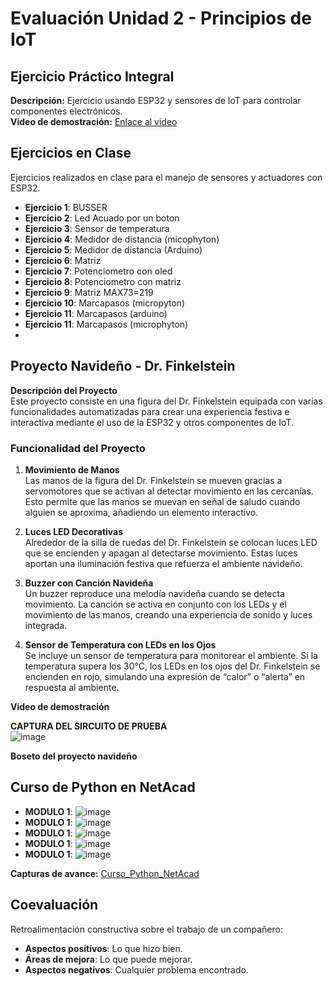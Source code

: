 # Evaluación Unidad 2 - Principios de IoT

## Ejercicio Práctico Integral
**Descripción:** Ejercicio usando ESP32 y sensores de IoT para controlar componentes electrónicos.  
**Video de demostración:** [Enlace al video](URL_DE_TU_VIDEO)  


## Ejercicios en Clase
Ejercicios realizados en clase para el manejo de sensores y actuadores con ESP32.
- **Ejercicio 1**: BUSSER  
- **Ejercicio 2**: Led Acuado por un boton
- **Ejercicio 3**: Sensor de temperatura 
- **Ejercicio 4**: Medidor de distancia (micophyton)
- **Ejercicio 5**: Medidor de distancia (Arduino)
- **Ejercicio 6**: Matriz
- **Ejercicio 7**: Potenciometro con oled
- **Ejercicio 8**: Potenciometro con matriz
- **Ejercicio 9**: Matriz MAX73=219
- **Ejercicio 10**: Marcapasos (micropyton)
- **Ejercicio 11**: Marcapasos (arduino)
- **Ejercicio 11**: Marcapasos (microphyton)
- 
  

## Proyecto Navideño - Dr. Finkelstein

**Descripción del Proyecto**  
Este proyecto consiste en una figura del Dr. Finkelstein equipada con varias funcionalidades automatizadas para crear una experiencia festiva e interactiva mediante el uso de la ESP32 y otros componentes de IoT.

### Funcionalidad del Proyecto
1. **Movimiento de Manos**  
   Las manos de la figura del Dr. Finkelstein se mueven gracias a servomotores que se activan al detectar movimiento en las cercanías. Esto permite que las manos se muevan en señal de saludo cuando alguien se aproxima, añadiendo un elemento interactivo.

2. **Luces LED Decorativas**  
   Alrededor de la silla de ruedas del Dr. Finkelstein se colocan luces LED que se encienden y apagan al detectarse movimiento. Estas luces aportan una iluminación festiva que refuerza el ambiente navideño.

3. **Buzzer con Canción Navideña**  
   Un buzzer reproduce una melodía navideña cuando se detecta movimiento. La canción se activa en conjunto con los LEDs y el movimiento de las manos, creando una experiencia de sonido y luces integrada.

4. **Sensor de Temperatura con LEDs en los Ojos**  
   Se incluye un sensor de temperatura para monitorear el ambiente. Si la temperatura supera los 30°C, los LEDs en los ojos del Dr. Finkelstein se encienden en rojo, simulando una expresión de “calor” o “alerta” en respuesta al ambiente.

**Video de demostración**  


**CAPTURA DEL SIRCUITO DE PRUEBA**  
![image](https://github.com/user-attachments/assets/1b5b2d80-71a6-444d-92f0-8924f490777e)


**Boseto del proyecto navideño**  


## Curso de Python en NetAcad 
- **MODULO 1**: ![image](https://github.com/user-attachments/assets/c86709f9-eb6d-47ed-9691-7e8b6c25fc3e)
- **MODULO 1**: ![image](https://github.com/user-attachments/assets/92c1776d-b904-431f-827d-255f3edf5cf0)
- **MODULO 1**: ![image](https://github.com/user-attachments/assets/c1efdca9-ae69-40c9-a132-dc2a6184e878)
- **MODULO 1**: ![image](https://github.com/user-attachments/assets/3f65761c-43d9-49e1-950b-d190fc07f7a9)
- **MODULO 1**: ![image](https://github.com/user-attachments/assets/e5f6e392-5473-4307-bbc3-6966fdc110a8)






**Capturas de avance:** [Curso_Python_NetAcad](./Curso_Python_NetAcad/)

## Coevaluación
Retroalimentación constructiva sobre el trabajo de un compañero:
- **Aspectos positivos**: Lo que hizo bien.
- **Áreas de mejora**: Lo que puede mejorar.
- **Aspectos negativos**: Cualquier problema encontrado.
